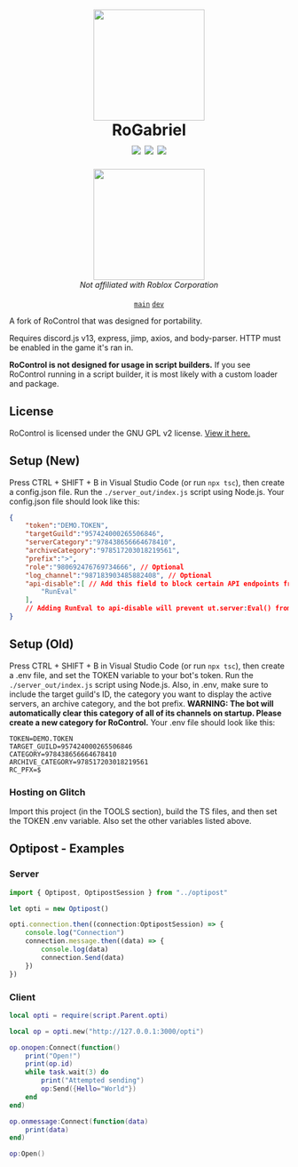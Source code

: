 <h1 align="center">
<img src="https://github.com/nbitzz/rocontrol/blob/dev/assets/rocontrol-app-icon.png" width="200" height="200"><br>
RoGabriel<br>
<img src="https://img.shields.io/github/license/nbitzz/rocontrol"></img>
<img src="https://img.shields.io/github/package-json/v/nbitzz/rocontrol/dev"></img>
<img src="https://img.shields.io/github/package-json/v/nbitzz/rocontrol/main"></img><br>
</h1>

<p align="center"><img src="https://github.com/nbitzz/rocontrol/blob/dev/assets/on_roblox_badge.png?raw=true" width="200"><br>
<em>Not affiliated with Roblox Corporation</em><br><br><a href="https://github.com/nbitzz/rocontrol/tree/main"><code>main</code></a> <a href="https://github.com/nbitzz/rocontrol/tree/dev"><code>dev</code></a>
</p>

A fork of RoControl that was designed for portability.

Requires discord.js v13, express, jimp, axios, and body-parser. HTTP must be enabled in the game it's ran in.



**RoControl is not designed for usage in script builders.** If you see RoControl running in a script builder, it is most likely with a custom loader and package.

## License

RoControl is licensed under the GNU GPL v2 license. [View it here.](https://github.com/nbitzz/rocontrol/blob/main/LICENSE)

## Setup (New)

Press CTRL + SHIFT + B in Visual Studio Code (or run `npx tsc`), then create a config.json file. Run the `./server_out/index.js` script using Node.js.
Your config.json file should look like this:
```json
{
    "token":"DEMO.TOKEN",
    "targetGuild":"957424000265506846",
	"serverCategory":"978438656664678410",
	"archiveCategory":"978517203018219561",
	"prefix":">",
	"role":"980692476769734666", // Optional
	"log_channel":"987183903485882408", // Optional
	"api-disable":[ // Add this field to block certain API endpoints from being run on the server
		"RunEval"
	],
	// Adding RunEval to api-disable will prevent ut.server:Eval() from being run. This is recommended. If you don't add this to api-disable, anyone who connects to your RoControl host server can run custom code.
}
```

## Setup (Old)

Press CTRL + SHIFT + B in Visual Studio Code (or run `npx tsc`), then create a .env file, and set the TOKEN variable to your bot's token. Run the `./server_out/index.js` script using Node.js.
Also, in .env, make sure to include the target guild's ID, the category you want to display the active servers, an archive category, and the bot prefix. **WARNING: The bot will automatically clear this category of all of its channels on startup. Please create a new category for RoControl.**
Your .env file should look like this:
```
TOKEN=DEMO.TOKEN
TARGET_GUILD=957424000265506846
CATEGORY=978438656664678410
ARCHIVE_CATEGORY=978517203018219561
RC_PFX=$
```

### Hosting on Glitch
Import this project (in the TOOLS section), build the TS files, and then set the TOKEN .env variable. Also set the other variables listed above.

## Optipost - Examples

### Server

```ts
import { Optipost, OptipostSession } from "../optipost"

let opti = new Optipost()

opti.connection.then((connection:OptipostSession) => {
    console.log("Connection")
    connection.message.then((data) => {
        console.log(data)
        connection.Send(data)
    })
})
```

### Client
```lua
local opti = require(script.Parent.opti)

local op = opti.new("http://127.0.0.1:3000/opti")

op.onopen:Connect(function()
	print("Open!")
	print(op.id)
	while task.wait(3) do
		print("Attempted sending")
		op:Send({Hello="World"})
	end
end)

op.onmessage:Connect(function(data)
	print(data)
end)

op:Open()
```
